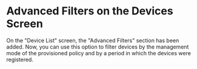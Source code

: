 # Advanced Filters on the Devices Screen

On the "Device List" screen, the "Advanced Filters" section has been added. Now, you can use this option to filter devices by the management mode of the provisioned policy and by a period in which the devices were registered.
